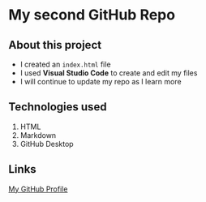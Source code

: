 # My second GitHub Repo

## About this project
- I created an `index.html` file
- I used **Visual Studio Code** to create and edit my files
- I will continue to update my repo as I learn more

## Technologies used
1. HTML
2. Markdown
3. GitHub Desktop

## Links
[My GitHub Profile](https://github.com/esterbaek)